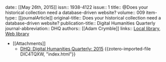 date:: [[May 26th, 2015]]
issn:: 1938-4122
issue:: 1
title:: @Does your historical collection need a database-driven website?
volume:: 009
item-type:: [[journalArticle]]
original-title:: Does your historical collection need a database-driven website?
publication-title:: Digital Humanities Quarterly
journal-abbreviation:: DHQ
authors:: [[Adam Crymble]]
links:: [Local library](zotero://select/groups/2386895/items/GIAXLXWY), [Web library](https://www.zotero.org/groups/2386895/items/GIAXLXWY)

- [[Attachments]]
	- [DHQ: Digital Humanities Quarterly: 2015](http://www.digitalhumanities.org/dhq/vol/9/1/index.html) {{zotero-imported-file DIC4TQXW, "index.html"}}